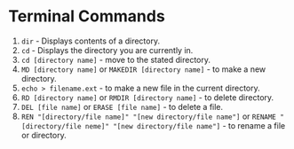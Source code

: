 # Terminal Commands

1. `dir` - Displays contents of a directory.
2. `cd` - Displays the directory you are currently in.
3. `cd [directory name]` - move to the stated directory.
4. `MD [directory name]` or `MAKEDIR [directory name]` - to make a new directory.
5. `echo > filename.ext` - to make a new file in the current directory.
6. `RD [directory name]` or `RMDIR [directory name]` - to delete directory.
7. `DEL [file name]` or `ERASE [file name]` - to delete a file.
8. `REN "[directory/file name]" "[new directory/file name"]` or `RENAME "[directory/file neme]" "[new directory/file name"]` - to rename a file or directory.
